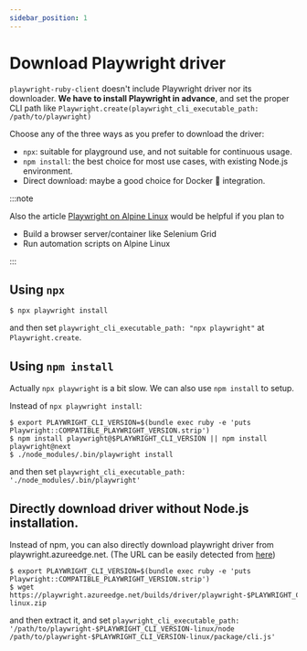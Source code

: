 ```yaml
---
sidebar_position: 1
---
```


# Download Playwright driver

`playwright-ruby-client` doesn't include Playwright driver nor its downloader. **We have to install Playwright in advance**, and set the proper CLI path like `Playwright.create(playwright_cli_executable_path: /path/to/playwright)`

Choose any of the three ways as you prefer to download the driver:

- `npx`: suitable for playground use, and not suitable for continuous usage.
- `npm install`: the best choice for most use cases, with existing Node.js environment.
- Direct download: maybe a good choice for Docker :whale: integration.

:::note

Also the article [Playwright on Alpine Linux](./playwright_on_alpine_linux) would be helpful if you plan to

- Build a browser server/container like Selenium Grid
- Run automation scripts on Alpine Linux

:::

## Using `npx`

```shell
$ npx playwright install
```

and then set `playwright_cli_executable_path: "npx playwright"` at `Playwright.create`.

## Using `npm install`

Actually `npx playwright` is a bit slow. We can also use `npm install` to setup.

Instead of `npx playwright install`:

```shell
$ export PLAYWRIGHT_CLI_VERSION=$(bundle exec ruby -e 'puts Playwright::COMPATIBLE_PLAYWRIGHT_VERSION.strip')
$ npm install playwright@$PLAYWRIGHT_CLI_VERSION || npm install playwright@next
$ ./node_modules/.bin/playwright install
```

and then set `playwright_cli_executable_path: './node_modules/.bin/playwright'`

## Directly download driver without Node.js installation.

Instead of npm, you can also directly download playwright driver from playwright.azureedge.net. (The URL can be easily detected from [here](https://github.com/microsoft/playwright-python/blob/cfc1030a69d1e934cac579687a680eac53d4b9ee/setup.py#L75))

```shell
$ export PLAYWRIGHT_CLI_VERSION=$(bundle exec ruby -e 'puts Playwright::COMPATIBLE_PLAYWRIGHT_VERSION.strip')
$ wget https://playwright.azureedge.net/builds/driver/playwright-$PLAYWRIGHT_CLI_VERSION-linux.zip
```

and then extract it, and set `playwright_cli_executable_path: '/path/to/playwright-$PLAYWRIGHT_CLI_VERSION-linux/node /path/to/playwright-$PLAYWRIGHT_CLI_VERSION-linux/package/cli.js'`
